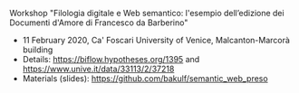 Workshop "Filologia digitale e Web semantico: l'esempio dell’edizione dei Documenti d'Amore di Francesco da Barberino"

- 11 February 2020, Ca' Foscari University of Venice, Malcanton-Marcorà building
- Details: <https://biflow.hypotheses.org/1395> and <https://www.unive.it/data/33113/2/37218>
- Materials (slides): <https://github.com/bakulf/semantic_web_preso>
